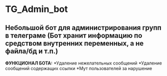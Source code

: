 # TG_Admin_bot
Небольшой бот для администрирования групп в телеграме (Бот хранит информацию по средством внутренних переменных, а не файла/бд и т.п.)
---
**ФУНКЦИОНАЛ БОТА:**
*Удаление нежелательных сообщений
*Удаление сообщений содержащих ссылки
*Мут пользователей за нарушение
